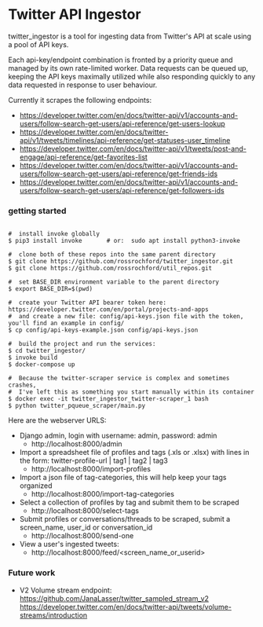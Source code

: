Twitter API Ingestor
=====================================

twitter_ingestor is a tool for ingesting data from Twitter's API at scale using a pool of API keys.

Each api-key/endpoint combination is fronted by a priority queue and managed by its own rate-limited worker. Data requests can be queued up, keeping the API keys maximally utilized while also responding quickly to any data requested in response to user behaviour.

Currently it scrapes the following endpoints:
* https://developer.twitter.com/en/docs/twitter-api/v1/accounts-and-users/follow-search-get-users/api-reference/get-users-lookup
* https://developer.twitter.com/en/docs/twitter-api/v1/tweets/timelines/api-reference/get-statuses-user_timeline
* https://developer.twitter.com/en/docs/twitter-api/v1/tweets/post-and-engage/api-reference/get-favorites-list
* https://developer.twitter.com/en/docs/twitter-api/v1/accounts-and-users/follow-search-get-users/api-reference/get-friends-ids
* https://developer.twitter.com/en/docs/twitter-api/v1/accounts-and-users/follow-search-get-users/api-reference/get-followers-ids


### getting started
```console

#  install invoke globally
$ pip3 install invoke       # or:  sudo apt install python3-invoke

#  clone both of these repos into the same parent directory
$ git clone https://github.com/rossrochford/twitter_ingestor.git
$ git clone https://github.com/rossrochford/util_repos.git

#  set BASE_DIR environment variable to the parent directory
$ export BASE_DIR=$(pwd)

#  create your Twitter API bearer token here: https://developer.twitter.com/en/portal/projects-and-apps
#  and create a new file: config/api-keys.json file with the token, you'll find an example in config/
$ cp config/api-keys-example.json config/api-keys.json

#  build the project and run the services:
$ cd twitter_ingestor/
$ invoke build
$ docker-compose up

#  Because the twitter-scraper service is complex and sometimes crashes,
#  I've left this as something you start manually within its container
$ docker exec -it twitter_ingestor_twitter-scraper_1 bash
$ python twitter_pqueue_scraper/main.py
```

Here are the webserver URLS:
* Django admin, login with username: admin, password: admin
    * http://localhost:8000/admin
* Import a spreadsheet file of profiles and tags (.xls or .xlsx) with lines in the form:  twitter-profile-url | tag1 | tag2 | tag3
    * http://localhost:8000/import-profiles
* Import a json file of tag-categories, this will help keep your tags organized
    * http://localhost:8000/import-tag-categories
* Select a collection of profiles by tag and submit them to be scraped
    * http://localhost:8000/select-tags
* Submit profiles or conversations/threads to be scraped, submit a screen_name, user_id or conversation_id
    * http://localhost:8000/send-one
* View a user's ingested tweets:
    * http://localhost:8000/feed/<screen_name_or_userid>


### Future work
* V2 Volume stream endpoint: https://github.com/JanaLasser/twitter_sampled_stream_v2   https://developer.twitter.com/en/docs/twitter-api/tweets/volume-streams/introduction
